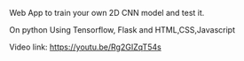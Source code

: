 Web App to train your own 2D CNN model and test it. 
<br/>

On python Using Tensorflow, Flask and HTML,CSS,Javascript 
<br/>

Video link: https://youtu.be/Rg2GIZqT54s


